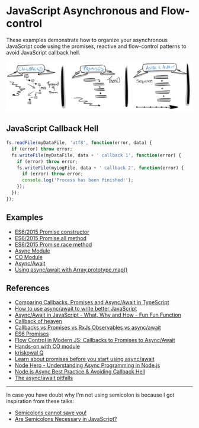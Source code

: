 # JavaScript Asynchronous and Flow-control

These examples demonstrate how to organize your asynchronous JavaScript code using the promises, reactive and flow-control patterns to avoid JavaScript callback hell.

![JavaScript Asynchronous](js-async.png)

## JavaScript Callback Hell

```js
fs.readFile(myDataFile, 'utf8', function(error, data) {
  if (error) throw error;
  fs.writeFile(myDataFile, data + ' callback 1', function(error) {
    if (error) throw error;
    fs.writeFile(myLogFile, data + ' callback 2', function(error) {
      if (error) throw error;
      console.log('Process has been finished!');
    });
  });
});
```

## Examples

- [ES6/2015 Promise constructor](es6-promise)
- [ES6/2015 Promise.all method](es6-promise-all)
- [ES6/2015 Promise.race method](es6-promise-race)
- [Async Module](async-module)
- [CO Module](co-module)
- [Async/Await](async-await)
- [Using async/await with Array.prototype.map()](async-map/index.js)

## References

- [Comparing Callbacks, Promises and Async/Await in TypeScript](https://johnpapa.net/async-comparisons/)
- [How to use async/await to write better JavaScript](https://www.freecodecamp.org/news/how-to-use-async-await-write-better-javascript/)
- [Async/Await in JavaScript - What, Why and How - Fun Fun Function](https://www.youtube.com/watch?v=568g8hxJJp4)
- [Callback of heaven](https://www.youtube.com/watch?v=Ir9-EBbc9fg)
- [Callbacks vs Promises vs RxJs Observables vs async/await](https://www.youtube.com/watch?v=jgWnccjXR4I)
- [ES6 Promises](http://www.datchley.name/es6-promises/)
- [Flow Control in Modern JS: Callbacks to Promises to Async/Await](https://www.sitepoint.com/flow-control-callbacks-promises-async-await/)
- [Hands-on with CO module](https://www.youtube.com/watch?v=IXsxtIZuY90)
- [kriskowal Q](https://github.com/kriskowal/q)
- [Learn about promises before you start using async/await](https://medium.com/@bluepnume/learn-about-promises-before-you-start-using-async-await-eb148164a9c8)
- [Node Hero - Understanding Async Programming in Node.js](https://blog.risingstack.com/node-hero-async-programming-in-node-js/)
- [Node.js Async Best Practice & Avoiding Callback Hell](https://blog.risingstack.com/node-js-async-best-practices-avoiding-callback-hell-node-js-at-scale/)
- [The async/await pitfalls](https://medium.com/@oieduardorabelo/javascript-armadilhas-do-asyn-await-em-loops-1cdad44db7f0)

---

In case you have doubt why I'm not using semicolon is because I got inspiration from these talks:

- [Semicolons cannot save you!](https://www.youtube.com/watch?v=Qlr-FGbhKaI)
- [Are Semicolons Necessary in JavaScript?](https://www.youtube.com/watch?v=gsfbh17Ax9I)
